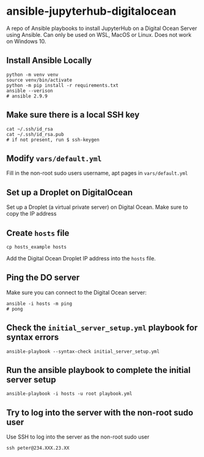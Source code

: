 # ansible-jupyterhub-digitalocean

A repo of Ansible playbooks to install JupyterHub on a Digital Ocean Server using Ansible. Can only be used on WSL, MacOS or Linux. Does not work on Windows 10.

## Install Ansible Locally

```
python -m venv venv
source venv/bin/activate
python -m pip install -r requirements.txt
ansible --verison
# ansible 2.9.9
```

## Make sure there is a local SSH key

```
cat ~/.ssh/id_rsa
cat ~/.ssh/id_rsa.pub
# if not present, run $ ssh-keygen
```

## Modify ```vars/default.yml```

Fill in the non-root sudo users username, apt pages in ```vars/default.yml```

## Set up a Droplet on DigitalOcean

Set up a Droplet (a virtual private server) on Digital Ocean. Make sure to copy the IP address

## Create ```hosts``` file

```
cp hosts_example hosts
```

Add the Digital Ocean Droplet IP address into the ```hosts``` file.

## Ping the DO server

Make sure you can connect to the Digital Ocean server:

```
ansible -i hosts -m ping
# pong
```

## Check the ```initial_server_setup.yml``` playbook for syntax errors

```
ansible-playbook --syntax-check initial_server_setup.yml
```

## Run the ansible playbook to complete the initial server setup

```
ansible-playbook -i hosts -u root playbook.yml
```

## Try to log into the server with the non-root sudo user

Use SSH to log into the server as the non-root sudo user

```
ssh peter@234.XXX.23.XX
```

